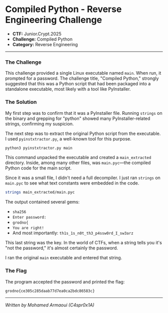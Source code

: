 # Compiled Python - Reverse Engineering Challenge

*   **CTF:** Junior.Crypt.2025
*   **Challenge:** Compiled Python
*   **Category:** Reverse Engineering

---

### The Challenge

This challenge provided a single Linux executable named `main`. When run, it prompted for a password. The challenge title, "Compiled Python," strongly suggested that this was a Python script that had been packaged into a standalone executable, most likely with a tool like PyInstaller.

### The Solution

My first step was to confirm that it was a PyInstaller file. Running `strings` on the binary and grepping for "python" showed many PyInstaller-related strings, confirming my suspicion.

The next step was to extract the original Python script from the executable. I used `pyinstxtractor.py`, a well-known tool for this purpose.

```bash
python3 pyinstxtractor.py main
```

This command unpacked the executable and created a `main_extracted` directory. Inside, among many other files, was `main.pyc`—the compiled Python code for the main script.

Since it was a small file, I didn't need a full decompiler. I just ran `strings` on `main.pyc` to see what text constants were embedded in the code.

```bash
strings main_extracted/main.pyc
```

The output contained several gems:
*   `sha256`
*   `Enter password:`
*   `grodno{`
*   `You are right!`
*   And most importantly: `th1s_1s_n0t_th3_p4ssw0rd_I_sw3arz`

This last string was the key. In the world of CTFs, when a string tells you it's "not the password," it's almost certainly the password.

I ran the original `main` executable and entered that string.

### The Flag

The program accepted the password and printed the flag:

```
grodno{ce305c285daab77d7ea0ca2bdc86583c}
```

---

*Written by Mohamed Armaoui (C4spr0x1A)*